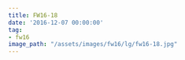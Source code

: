 ```yaml
---
title: FW16-18
date: '2016-12-07 00:00:00'
tag:
- fw16
image_path: "/assets/images/fw16/lg/fw16-18.jpg"
---
```

